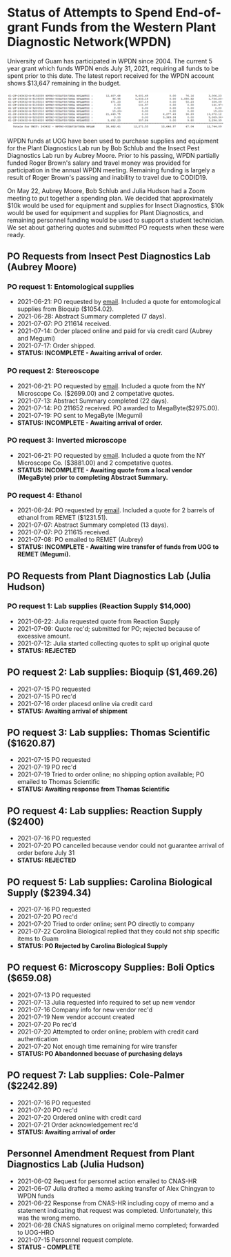 # Status of Attempts to Spend End-of-grant Funds from the Western Plant Diagnostic Network(WPDN)

University of Guam has participated in WPDN since 2004. The current 5 year grant which funds WPDN ends July 31, 2021, requiring all funds to be spent prior to this date. The latest report received for the WPDN account shows $13,647 remaining in the budget.
  
![caca](budget-report-2021-07-20.png)

WPDN funds at UOG have been used to purchase supplies and equipment for the Plant Diagnostics Lab run by Bob Schlub and the Insect Pest Diagnostics Lab run by Aubrey Moore. Prior to his passing, WPDN partially funded Roger Brown's salary and travel money was provided for participation in the annual WPDN meeting. Remaining funding is largely a result of Roger Brown's passing and inability to travel due to CODID19.   
  
On May 22, Aubrey Moore, Bob Schlub and Julia Hudson had a Zoom meeting to put together a spending plan. We decided that approximately $10k would be used for equipment and supplies for Insect Diagnostics, $10k would be used for equipment and supplies for Plant Diagnostics, and remaining personnel funding would be used to support a student technician. We set about gathering quotes and submitted PO requests when these were ready.

## PO Requests from Insect Pest Diagnostics Lab (Aubrey Moore)

### PO request 1: Entomological supplies
  
* 2021-06-21: PO requested by [email](https://github.com/aubreymoore/WPDN/raw/main/procurement/history/req1.pdf). Included a quote for entomological supplies from Bioquip ($1054.02).
* 2021-06-28: Abstract Summary completed (7 days).
* 2021-07-07: PO 211614 received.
* 2021-07-14: Order placed online and paid for via credit card (Aubrey and Megumi)
* 2021-07-17: Order shipped.
* **STATUS: INCOMPLETE - Awaiting arrival of order.**

### PO request 2: Stereoscope

* 2021-06-21: PO requested by [email](https://github.com/aubreymoore/WPDN/raw/main/procurement/history/req1.pdf). Included a quote from the NY Microscope Co. ($2699.00) and 2 competative quotes.
* 2021-07-13: Abstract Summary completed (22 days).
* 2021-07-14: PO 211652 received. PO awarded to MegaByte($2975.00).
* 2021-07-19: PO sent to MegaByte (Megumi)
* **STATUS: INCOMPLETE - Awaiting arrival of order.**

### PO request 3: Inverted microscope
  
* 2021-06-21: PO requested by [email](https://github.com/aubreymoore/WPDN/raw/main/procurement/history/req1.pdf). Included a quote from the NY Microscope Co. ($3881.00) and 2 competative quotes.
* **STATUS: INCOMPLETE - Awaiting quote from a local vendor (MegaByte) prior to completing Abstract Summary.**

### PO request 4: Ethanol
  
* 2021-06-24: PO requested by [email](https://github.com/aubreymoore/WPDN/raw/main/procurement/history/req2.pdf). Included a quote for 2 barrels of ethanol from REMET ($1231.51).
* 2021-07-07: Abstract Summary completed (13 days).
* 2021-07-07: PO 211615 received.
* 2021-07-08: PO emailed to REMET (Aubrey)
* **STATUS: INCOMPLETE - Awaiting wire transfer of funds from UOG to REMET (Megumi).**

## PO Requests from Plant Diagnostics Lab (Julia Hudson)
  
### PO request 1: Lab supplies (Reaction Supply $14,000)
  
* 2021-06-22: Julia requested quote from Reaction Supply
* 2021-07-09: Quote rec'd; submitted for PO; rejected because of excessive amount. 
* 2021-07-12: Julia started collecting quotes to split up original quote
* **STATUS: REJECTED**

## PO request 2: Lab supplies: Bioquip ($1,469.26)

* 2021-07-15 PO requested
* 2021-07-15 PO rec'd
* 2021-07-16 order placesd online via credit card
*  **STATUS: Awaiting arrival of shipment**

## PO request 3: Lab supplies: Thomas Scientific ($1620.87) 
* 2021-07-15 PO requested
* 2021-07-19 PO rec'd
* 2021-07-19 Tried to order online; no shipping option available; PO emailed to Thomas Scientific
*  **STATUS: Awaiting response from Thomas Scientific**

## PO request 4: Lab supplies: Reaction Supply ($2400) 
* 2021-07-16 PO requested
* 2021-07-20 PO cancelled because vendor could not guarantee arrival of order before July 31
*  **STATUS: REJECTED**

## PO request 5: Lab supplies: Carolina Biological Supply ($2394.34) 
* 2021-07-16 PO requested
* 2021-07-20 PO rec'd
* 2021-07-20 Tried to order online; sent PO directly to company
* 2021-07-22 Corolina Biological replied that they could not ship specific items to Guam
*  **STATUS: PO Rejected by Carolina Biological Supply**

## PO request 6: Microscopy Supplies: Boli Optics ($659.08) 
* 2021-07-13 PO requested
* 2021-07-13 Julia requested info required to set up new vendor
* 2021-07-16 Company info for new vendor rec'd
* 2021-07-19 New vendor account created
* 2021-07-20 Po rec'd
* 2021-07-20 Attempted to order online; problem with credit card authentication
* 2021-07-20 Not enough time remaining for wire transfer
*  **STATUS: PO Abandonned becuase of purchasing delays**

## PO request 7: Lab supplies: Cole-Palmer ($2242.89) 
* 2021-07-16 PO requested
* 2021-07-20 PO rec'd
* 2021-07-20 Ordered online with credit card
* 2021-07-21 Order acknowledgement rec'd
*  **STATUS: Awaiting arrival of order**

## Personnel Amendment Request from Plant Diagnostics Lab (Julia Hudson)
  
* 2021-06-02 Request for personnel action emailed to CNAS-HR
* 2021-06-07 Julia drafted a memo asking transfer of Alex Chingyan to WPDN funds
* 2021-06-22 Response from CNAS-HR including copy of memo and a statement indicating that request was completed. Unfortunately, this was the wrong memo.
* 2021-06-28 CNAS signatures on oriiginal memo completed; forwarded to UOG-HRO
* 2021-07-15 Personnel request complete.
* **STATUS - COMPLETE** 
